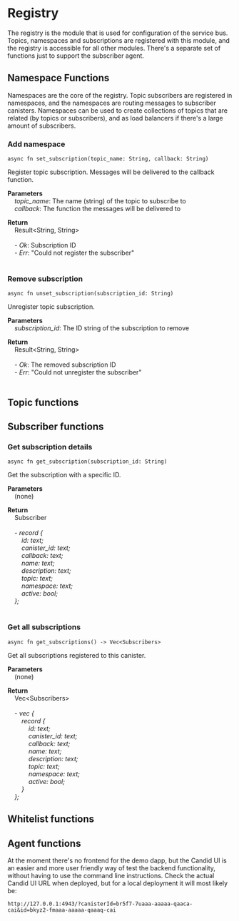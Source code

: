 # Registry
The registry is the module that is used for configuration of the service bus. Topics, namespaces and subscriptions are registered with this module, and the registry is accessible for all other modules. There's a separate set of functions just to support the subscriber agent.  

## Namespace Functions
Namespaces are the core of the registry. Topic subscribers are registered in namespaces, and the namespaces are routing messages to subscriber canisters. Namespaces can be used to create collections of topics that are related (by topics or subscribers), and as load balancers if there's a large amount of subscribers.

### Add namespace  
```
async fn set_subscription(topic_name: String, callback: String)
```
Register topic subscription. Messages will be delivered to the callback function.

**Parameters**<br/>
&nbsp;&nbsp;&nbsp;&nbsp;*topic_name*: The name (string) of the topic to subscribe to <br/>
&nbsp;&nbsp;&nbsp;&nbsp;*callback*: The function the messages will be delivered to <br/>
      
**Return**<br/>
&nbsp;&nbsp;&nbsp;&nbsp;Result&lt;String, String&gt;<br/><br/>
&nbsp;&nbsp;&nbsp;&nbsp;- *Ok*: Subscription ID<br/>
&nbsp;&nbsp;&nbsp;&nbsp;- *Err*: "Could not register the subscriber"<br/><br/>

### Remove subscription
```
async fn unset_subscription(subscription_id: String)
```
Unregister topic subscription.

**Parameters**<br/>
&nbsp;&nbsp;&nbsp;&nbsp;*subscription_id*: The ID string of the subscription to remove 

**Return**<br/>
&nbsp;&nbsp;&nbsp;&nbsp;Result&lt;String, String&gt;<br/><br/>
&nbsp;&nbsp;&nbsp;&nbsp;- *Ok*: The removed subscription ID<br/>
&nbsp;&nbsp;&nbsp;&nbsp;- *Err*: "Could not unregister the subscriber"<br/><br/>



## Topic functions






## Subscriber functions




### Get subscription details
```
async fn get_subscription(subscription_id: String) 
```
Get the subscription with a specific ID.

**Parameters**<br/>
&nbsp;&nbsp;&nbsp;&nbsp;(none) 

**Return**<br/>
&nbsp;&nbsp;&nbsp;&nbsp;Subscriber<br/><br/>
&nbsp;&nbsp;&nbsp;&nbsp;- *record {*<br/>
&nbsp;&nbsp;&nbsp;&nbsp;&nbsp;&nbsp;&nbsp;&nbsp;*id: text;*<br/>
&nbsp;&nbsp;&nbsp;&nbsp;&nbsp;&nbsp;&nbsp;&nbsp;*canister_id: text;*<br/>
&nbsp;&nbsp;&nbsp;&nbsp;&nbsp;&nbsp;&nbsp;&nbsp;*callback: text;*<br/>
&nbsp;&nbsp;&nbsp;&nbsp;&nbsp;&nbsp;&nbsp;&nbsp;*name: text;*<br/>
&nbsp;&nbsp;&nbsp;&nbsp;&nbsp;&nbsp;&nbsp;&nbsp;*description: text;*<br/>
&nbsp;&nbsp;&nbsp;&nbsp;&nbsp;&nbsp;&nbsp;&nbsp;*topic: text;*<br/>
&nbsp;&nbsp;&nbsp;&nbsp;&nbsp;&nbsp;&nbsp;&nbsp;*namespace: text;*<br/>
&nbsp;&nbsp;&nbsp;&nbsp;&nbsp;&nbsp;&nbsp;&nbsp;*active: bool;*<br/>
&nbsp;&nbsp;&nbsp;&nbsp;*};*<br/><br/>

### Get all subscriptions
```
async fn get_subscriptions() -> Vec<Subscribers> 
```
Get all subscriptions registered to this canister.

**Parameters**<br/>
&nbsp;&nbsp;&nbsp;&nbsp;(none) 

**Return**<br/>
&nbsp;&nbsp;&nbsp;&nbsp;Vec&lt;Subscribers&gt;<br/><br/>
&nbsp;&nbsp;&nbsp;&nbsp;- *vec {*<br/>
&nbsp;&nbsp;&nbsp;&nbsp;&nbsp;&nbsp;&nbsp;&nbsp;*record {*<br/>
&nbsp;&nbsp;&nbsp;&nbsp;&nbsp;&nbsp;&nbsp;&nbsp;&nbsp;&nbsp;&nbsp;&nbsp;*id: text;*<br/>
&nbsp;&nbsp;&nbsp;&nbsp;&nbsp;&nbsp;&nbsp;&nbsp;&nbsp;&nbsp;&nbsp;&nbsp;*canister_id: text;*<br/>
&nbsp;&nbsp;&nbsp;&nbsp;&nbsp;&nbsp;&nbsp;&nbsp;&nbsp;&nbsp;&nbsp;&nbsp;*callback: text;*<br/>
&nbsp;&nbsp;&nbsp;&nbsp;&nbsp;&nbsp;&nbsp;&nbsp;&nbsp;&nbsp;&nbsp;&nbsp;*name: text;*<br/>
&nbsp;&nbsp;&nbsp;&nbsp;&nbsp;&nbsp;&nbsp;&nbsp;&nbsp;&nbsp;&nbsp;&nbsp;*description: text;*<br/>
&nbsp;&nbsp;&nbsp;&nbsp;&nbsp;&nbsp;&nbsp;&nbsp;&nbsp;&nbsp;&nbsp;&nbsp;*topic: text;*<br/>
&nbsp;&nbsp;&nbsp;&nbsp;&nbsp;&nbsp;&nbsp;&nbsp;&nbsp;&nbsp;&nbsp;&nbsp;*namespace: text;*<br/>
&nbsp;&nbsp;&nbsp;&nbsp;&nbsp;&nbsp;&nbsp;&nbsp;&nbsp;&nbsp;&nbsp;&nbsp;*active: bool;*<br/>
&nbsp;&nbsp;&nbsp;&nbsp;&nbsp;&nbsp;&nbsp;&nbsp;*}*<br/>
&nbsp;&nbsp;&nbsp;&nbsp;*};*<br/>


## Whitelist functions


## Agent functions
At the moment there's no frontend for the demo dapp, but the Candid UI is an easier and more user friendly way of test the backend functionality, without having to use the command line instructions. Check the actual Candid UI URL when deployed, but for a local deployment it will most likely be:

```
http://127.0.0.1:4943/?canisterId=br5f7-7uaaa-aaaaa-qaaca-cai&id=bkyz2-fmaaa-aaaaa-qaaaq-cai
```
